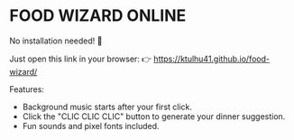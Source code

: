 FOOD WIZARD ONLINE
==================

No installation needed! 🎉

Just open this link in your browser:
👉 https://ktulhu41.github.io/food-wizard/

Features:
- Background music starts after your first click.
- Click the "CLIC CLIC CLIC" button to generate your dinner suggestion.
- Fun sounds and pixel fonts included.
